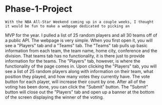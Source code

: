# Phase-1-Project
    With the NBA All-Star Weekend coming up in a couple weeks, I thought it would be fun to make a webpage dedicated to picking an
MVP for the year. I pulled a list of 25 random players and all 30 teams off of a public API. The webpage is very simple. When you first open it, 
you will see a "Players" tab and a "Teams" tab. The "Teams" tab pulls up basic information from each team, the team name, home city, conference and 
the division. That teams tab has no functionality, it is there just to provide information for the teams. The "Players" tab, however, is where the 
functionality of the page comes in. Upon clicking the "Players" tab, you will see a list of 25 random players along with information on their
team, what position they played, and how many votes they currently have. The vote button for each player, will increase their count by one. After all of the voting has been done, you can click the "Submit" button. The "Submit" button will close out the "Players" tab and open up a banner at the bottom of the screen displaying the winner of the voting. 